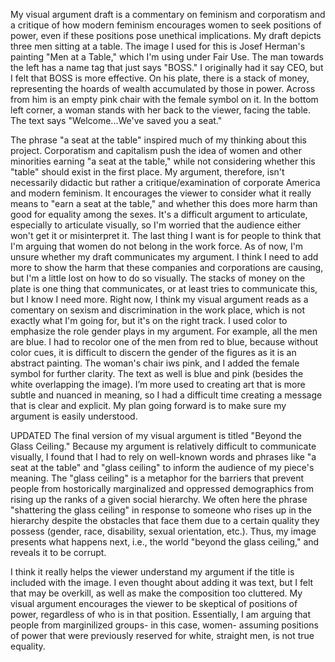 My visual argument draft is a commentary on feminism and corporatism and a critique of how modern feminism encourages women to seek positions of power, even if these positions pose unethical implications. My draft depicts three men sitting at a table. The image I used for this is Josef Herman's painting "Men at a Table," which I'm using under Fair Use. The man towards the left has a name tag that just says "BOSS." I originally had it say CEO, but I felt that BOSS is more effective. On his plate, there is a stack of money, representing the hoards of wealth accumulated by those in power. Across from him is an empty pink chair with the female symbol on it. In the bottom left corner, a woman stands with her back to the viewer, facing the table. The text says "Welcome...We've saved you a seat."

The phrase "a seat at the table" inspired much of my thinking about this project. Corporatism and capitalism push the idea of women and other minorities earning "a seat at the table," while not considering whether this "table" should exist in the first place. My argument, therefore, isn't necessarily didactic but rather a critique/examination of corporate America and modern feminism. It encourages the viewer to consider what it really means to "earn a seat at the table," and whether this does more harm than good for equality among the sexes. It's a difficult argument to articulate, especially to articulate visually, so I'm worried that the audience either won't get it or misinterpret it. The last thing I want is for people to think that I'm arguing that women do not belong in the work force. As of now, I'm unsure whether my draft communicates my argument. I think I need to add more to show the harm that these companies and corporations are causing, but I'm a little lost on how to do so visually. The stacks of money on the plate is one thing that communicates, or at least tries to communicate this, but I know I need more. Right now, I think my visual argument reads as a comentary on sexism and discrimination in the work place, which is not exactly what I'm going for, but it's on the right track. I used color to emphasize the role gender plays in my argument. For example, all the men are blue. I had to recolor one of the men from red to blue, because without color cues, it is difficult to discern the gender of the figures as it is an abstract painting. The woman's chair iws pink, and I added the female symbol for further clarity.  The text as well is blue and pink (besides the white overlapping the image). I’m more used to creating art that is more subtle and nuanced in meaning, so I had a difficult time creating a message that is clear and explicit. My plan going forward is to make sure my argument is easily understood.

UPDATED
The final version of my visual argument is titled "Beyond the Glass Ceiling." Because my argument is relatively difficult to communicate visually, I found that I had to rely on well-known words and phrases like "a seat at the table" and "glass ceiling" to inform the audience of my piece's meaning. The "glass ceiling" is a metaphor for the barriers that prevent people from hostorically marginalized and oppressed demographics from rising up the ranks of a given social hierarchy. We often here the phrase "shattering the glass ceiling" in response to someone who rises up in the hierarchy despite the obstacles that face them due to a certain quality they possess (gender, race, disability, sexual orientation, etc.). Thus, my image presents what happens next, i.e., the world "beyond the glass ceiling," and reveals it to be corrupt.

I think it really helps the viewer understand my argument if the title is included with the image. I even thought about adding it was text, but I felt that may be overkill, as well as make the composition too cluttered. My visual argument encourages the viewer to be skeptical of positions of power, regardless of who is in that position. Essentially, I am arguing that people from marginilized groups- in this case, women- assuming positions of power that were previously reserved for white, straight men, is not true equality. 
